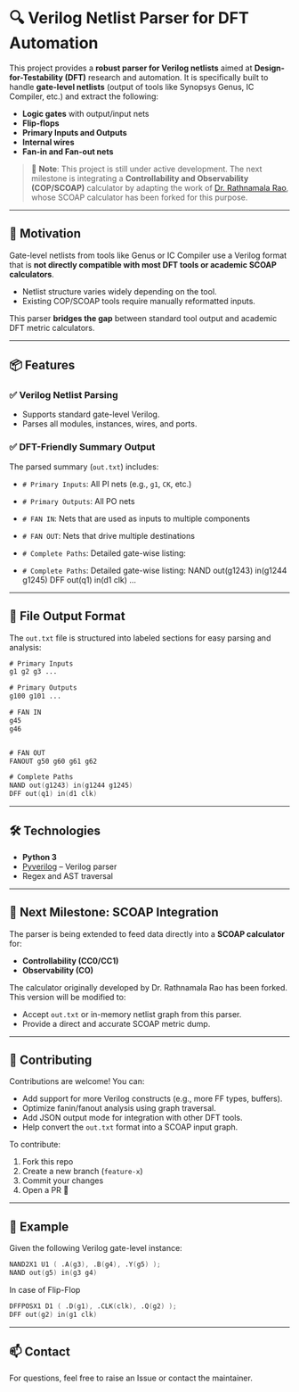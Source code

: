 # 🔍 Verilog Netlist Parser for DFT Automation

This project provides a **robust parser for Verilog netlists** aimed at **Design-for-Testability (DFT)** research and automation. It is specifically built to handle **gate-level netlists** (output of tools like Synopsys Genus, IC Compiler, etc.) and extract the following:

- **Logic gates** with output/input nets
- **Flip-flops**
- **Primary Inputs and Outputs**
- **Internal wires**
- **Fan-in and Fan-out nets**

> 📌 **Note**: This project is still under active development. The next milestone is integrating a **Controllability and Observability (COP/SCOAP)** calculator by adapting the work of [Dr. Rathnamala Rao](https://github.com/rathnamala-rao), whose SCOAP calculator has been forked for this purpose.

---

## 🧠 Motivation

Gate-level netlists from tools like Genus or IC Compiler use a Verilog format that is **not directly compatible with most DFT tools or academic SCOAP calculators**.

- Netlist structure varies widely depending on the tool.
- Existing COP/SCOAP tools require manually reformatted inputs.
  
This parser **bridges the gap** between standard tool output and academic DFT metric calculators.

---

## 📦 Features

### ✅ Verilog Netlist Parsing
- Supports standard gate-level Verilog.
- Parses all modules, instances, wires, and ports.

### ✅ DFT-Friendly Summary Output
The parsed summary (`out.txt`) includes:

- `# Primary Inputs`: All PI nets (e.g., `g1`, `CK`, etc.)
- `# Primary Outputs`: All PO nets
- `# FAN IN`: Nets that are used as inputs to multiple components
- `# FAN OUT`: Nets that drive multiple destinations
- `# Complete Paths`: Detailed gate-wise listing:

- `# Complete Paths`: Detailed gate-wise listing:
NAND out(g1243) in(g1244 g1245)
DFF out(q1) in(d1 clk)
...


---

## 📂 File Output Format

The `out.txt` file is structured into labeled sections for easy parsing and analysis:

```verilog
# Primary Inputs
g1 g2 g3 ...

# Primary Outputs
g100 g101 ...

# FAN IN
g45
g46


# FAN OUT
FANOUT g50 g60 g61 g62

# Complete Paths
NAND out(g1243) in(g1244 g1245)
DFF out(q1) in(d1 clk)
```
---

## 🛠️ Technologies

- **Python 3**
- [Pyverilog](https://github.com/PyHDI/Pyverilog) – Verilog parser
- Regex and AST traversal
---

## 🚧 Next Milestone: SCOAP Integration

The parser is being extended to feed data directly into a **SCOAP calculator** for:
- **Controllability (CC0/CC1)**
- **Observability (CO)**

The calculator originally developed by Dr. Rathnamala Rao has been forked. This version will be modified to:
- Accept `out.txt` or in-memory netlist graph from this parser.
- Provide a direct and accurate SCOAP metric dump.

---


## 🤝 Contributing

Contributions are welcome! You can:
- Add support for more Verilog constructs (e.g., more FF types, buffers).
- Optimize fanin/fanout analysis using graph traversal.
- Add JSON output mode for integration with other DFT tools.
- Help convert the `out.txt` format into a SCOAP input graph.

To contribute:
1. Fork this repo
2. Create a new branch (`feature-x`)
3. Commit your changes
4. Open a PR 🎉

---

## 🧪 Example

Given the following Verilog gate-level instance:

```verilog
NAND2X1 U1 ( .A(g3), .B(g4), .Y(g5) );
NAND out(g5) in(g3 g4)
```

In case of Flip-Flop

```verilog
DFFPOSX1 D1 ( .D(g1), .CLK(clk), .Q(g2) );
DFF out(g2) in(g1 clk)
```

---
## 📫 Contact
For questions, feel free to raise an Issue or contact the maintainer.

